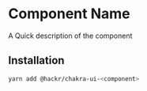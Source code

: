 # Component Name

A Quick description of the component

## Installation

```sh
yarn add @hackr/chakra-ui-<component>
```
